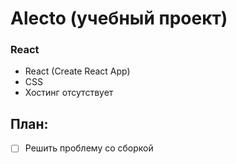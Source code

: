 # Alecto (учебный проект)

### React

* React (Create React App)
* CSS
* Хостинг отсутствует

## План:

 - [ ] Решить проблему со сборкой

